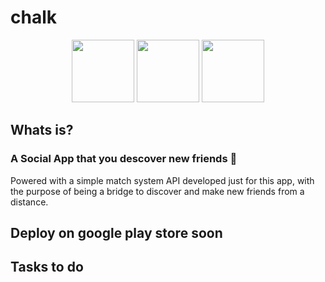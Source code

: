 # chalk

<p align="center">
  <img
     width="100"
     src="https://imgur.com/T1z7z93.jpg"
  />
  <img
     width="100"
     src="https://i.imgur.com/a7z84ts.jpg"
  />
  <img
     width="100"
     src="https://i.imgur.com/j7OJ419.jpg"
  />
</p>


## Whats is?
### A Social App that you descover new friends 📱
Powered with a simple match system API developed just for this app, with the purpose of being a bridge to discover and make new friends from a distance.

## Deploy on google play store soon

## Tasks to do
